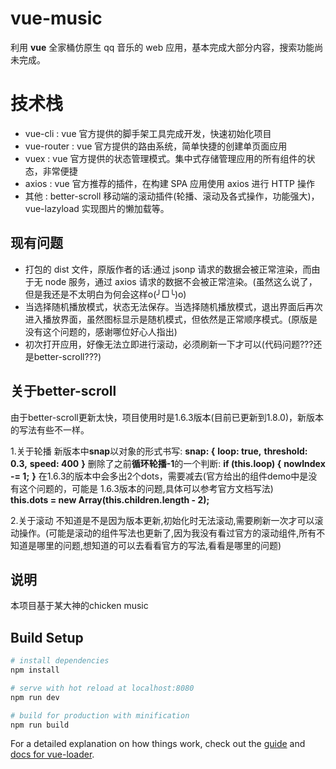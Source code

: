 # vue-music

利用 **vue** 全家桶仿原生 qq 音乐的 web 应用，基本完成大部分内容，搜索功能尚未完成。

# 技术栈

- vue-cli : vue 官方提供的脚手架工具完成开发，快速初始化项目
- vue-router : vue 官方提供的路由系统，简单快捷的创建单页面应用
- vuex : vue 官方提供的状态管理模式。集中式存储管理应用的所有组件的状态，非常便捷
- axios : vue 官方推荐的插件，在构建 SPA 应用使用 axios 进行 HTTP 操作
- 其他 : better-scroll 移动端的滚动插件(轮播、滚动及各式操作，功能强大)，vue-lazyload   实现图片的懒加载等。

## 现有问题

- 打包的 dist 文件，原版作者的话:通过 jsonp 请求的数据会被正常渲染，而由于无 node 服务，通过 axios 请求的数据不会被正常渲染。(虽然这么说了，但是我还是不太明白为何会这样o(╯□╰)o)
- 当选择随机播放模式，状态无法保存。当选择随机播放模式，退出界面后再次进入播放界面，虽然图标显示是随机模式，但依然是正常顺序模式。(原版是没有这个问题的，感谢哪位好心人指出)
- 初次打开应用，好像无法立即进行滚动，必须刷新一下才可以(代码问题???还是better-scroll???)

## 关于better-scroll
由于better-scroll更新太快，项目使用时是1.6.3版本(目前已更新到1.8.0)，新版本的写法有些不一样。

1.关于轮播
  新版本中**snap**以对象的形式书写:
   **snap: {**
          **loop: true,**
          **threshold: 0.3,** 
          **speed: 400**
        **}**
  删除了之前**循环轮播-1**的一个判断:
   **if (this.loop) {**
          **nowIndex -= 1;**
        **}**
  在1.6.3的版本中会多出2个dots，需要减去(官方给出的组件demo中是没有这个问题的，可能是     1.6.3版本的问题,具体可以参考官方文档写法)  
   **this.dots = new Array(this.children.length - 2);**

2.关于滚动
   不知道是不是因为版本更新,初始化时无法滚动,需要刷新一次才可以滚动操作。(可能是滚动的组件写法也更新了,因为我没有看过官方的滚动组件,所有不知道是哪里的问题,想知道的可以去看看官方的写法,看看是哪里的问题)

## 说明
  本项目基于某大神的chicken music

  
## Build Setup

``` bash
# install dependencies
npm install

# serve with hot reload at localhost:8080
npm run dev

# build for production with minification
npm run build
```


For a detailed explanation on how things work, check out the [guide](http://vuejs-templates.github.io/webpack/) and [docs for vue-loader](http://vuejs.github.io/vue-loader).
